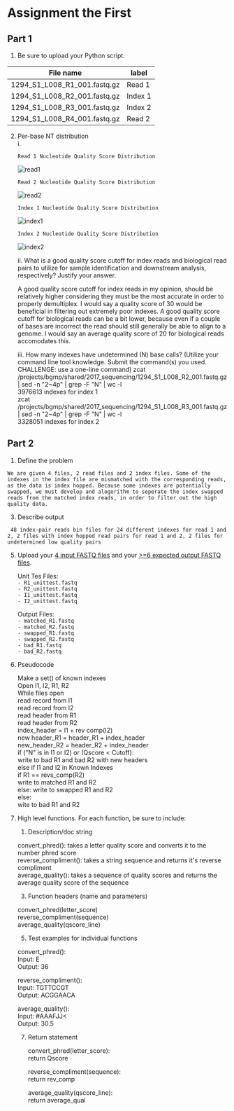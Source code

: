 # Assignment the First

## Part 1
1. Be sure to upload your Python script.

| File name | label |
|---|---|
| 1294_S1_L008_R1_001.fastq.gz | Read 1 |
| 1294_S1_L008_R2_001.fastq.gz | Index 1 |
| 1294_S1_L008_R3_001.fastq.gz | Index 2 |
| 1294_S1_L008_R4_001.fastq.gz | Read 2 |

2. Per-base NT distribution    
   i.  
   
       Read 1 Nucleotide Quality Score Distribution  
      ![read1](https://user-images.githubusercontent.com/52551690/127605116-afde4c14-cac9-479e-b74d-901c19138101.jpeg)  
        
       Read 2 Nucleotide Quality Score Distribution 
      ![read2](https://user-images.githubusercontent.com/52551690/127605235-fcde86c2-de8c-4b86-9a78-c76bd29630c1.jpeg)  
    
       Index 1 Nucleotide Quality Score Distribution 
      ![index1](https://user-images.githubusercontent.com/52551690/127605279-8872b689-1860-4bd3-8e8a-621b363476e5.jpeg)  
    
       Index 2 Nucleotide Quality Score Distribution 
      ![index2](https://user-images.githubusercontent.com/52551690/127605356-ea9afaf6-6203-460b-a4c9-fb71a2cc40b3.jpeg)      
    
    ii. What is a good quality score cutoff for index reads and biological read pairs to utilize for sample identification and downstream analysis, respectively?           Justify your answer.  
     
      A good quality score cutoff for index reads in my opinion, should be relatively higher considering they must be the most accurate in order to properly              demultiplex. I would say a quality score of 30 would be beneficial in filtering out extremely poor indexes. A good quality score cutoff for biological              reads can be a bit lower, because even if a couple of bases are incorrect the read should still generally be able to align to a genome. I would say an              average quality score of 20 for biological reads accomodates this.    
         
    iii. How many indexes have undetermined (N) base calls? (Utilize your command line tool knowledge. Submit the command(s) you used. CHALLENGE: use a one-line             command)
         zcat /projects/bgmp/shared/2017_sequencing/1294_S1_L008_R2_001.fastq.gz | sed -n "2~4p" | grep -F "N" | wc -l   
         3976613 indexes for index 1  
         zcat /projects/bgmp/shared/2017_sequencing/1294_S1_L008_R3_001.fastq.gz | sed -n "2~4p" | grep -F "N" | wc -l  
         3328051 indexes for index 2    
         
## Part 2
1. Define the problem

``` We are given 4 files, 2 read files and 2 index files. Some of the indexes in the index file are mismatched with the corresponding reads, as the data is index hopped. Because some indexes are potentially swapped, we must develop and alogorithm to seperate the index swapped reads from the matched index reads, in order to filter out the high quality data.   ```

3. Describe output

``` 48 index-pair reads bin files for 24 different indexes for read 1 and 2, 2 files with index hopped read pairs for read 1 and 2, 2 files for undetermined low quality pairs```

5. Upload your [4 input FASTQ files](../TEST-input_FASTQ) and your [>=6 expected output FASTQ files](../TEST-output_FASTQ).

   Unit Tes Files:  
   ``` - R1_unittest.fastq ```    
   ``` - R2_unittest.fastq ```  
   ``` - I1_unittest.fastq ```  
   ``` - I2_unittest.fastq ```  
   
   Output Files:  
   ``` - matched_R1.fastq ```     
   ``` - matched_R2.fastq ```   
   ``` - swapped_R1.fastq ```   
   ``` - swapped_R2.fastq ```  
   ``` - bad_R1.fastq ```     
   ``` - bad_R2.fastq ```   


7. Pseudocode
   
   Make a set() of known indexes   
      Open I1, I2, R1, R2   
      While files open    
         read record from I1      
         read record from I2  
         read header from R1   
         read header from R2  
         index_header = I1 + rev comp(I2)    
         new header_R1 = header_R1 + index_header   
         new_header_R2 = header_R2 + index_header      
         if ("N" is in I1 or I2) or (Qscore < Cutoff):           
         write to bad R1 and bad R2 with new headers    
         else if I1 and I2 in Known Indexes    
            if R1 == revs_comp(R2)   
            write to matched R1 and R2   
            else: 
               write to swapped R1 and R2  
         else:    
           wite to bad R1 and R2  

8. High level functions. For each function, be sure to include:  
    1. Description/doc string      

      convert_phred(): takes a letter quality score and converts it to the number phred score   
      reverse_compliment(): takes a string sequence and returns it's reverse compliment    
      average_quality(): takes a sequence of quality scores and returns the average quality score of the sequence     

    3. Function headers (name and parameters)    

      convert_phred(letter_score)  
      reverse_compliment(sequence)  
      average_quality(qscore_line)      

    5. Test examples for individual functions        

      convert_phred():  
         Input: E  
         Output: 36    
         
      reverse_compliment():    
         Input: TGTTCCGT  
         Output: ACGGAACA               
      
      average_quality():     
         Input: #AAAFJJ<    
         Output: 30.5  
         
    7. Return statement        

         convert_phred(letter_score):    
            return Qscore
            
         reverse_compliment(sequence):    
            return rev_comp  
            
         average_quality(qscore_line):      
            return average_qual     
            
            
         
         
         
         
